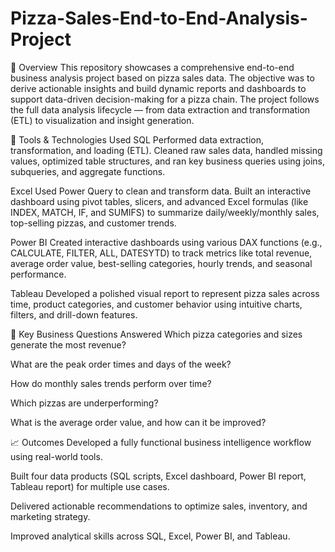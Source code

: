 # Pizza-Sales-End-to-End-Analysis-Project
📌 Overview
This repository showcases a comprehensive end-to-end business analysis project based on pizza sales data. The objective was to derive actionable insights and build dynamic reports and dashboards to support data-driven decision-making for a pizza chain. The project follows the full data analysis lifecycle — from data extraction and transformation (ETL) to visualization and insight generation.

🧰 Tools & Technologies Used
SQL
Performed data extraction, transformation, and loading (ETL). Cleaned raw sales data, handled missing values, optimized table structures, and ran key business queries using joins, subqueries, and aggregate functions.

Excel
Used Power Query to clean and transform data. Built an interactive dashboard using pivot tables, slicers, and advanced Excel formulas (like INDEX, MATCH, IF, and SUMIFS) to summarize daily/weekly/monthly sales, top-selling pizzas, and customer trends.

Power BI
Created interactive dashboards using various DAX functions (e.g., CALCULATE, FILTER, ALL, DATESYTD) to track metrics like total revenue, average order value, best-selling categories, hourly trends, and seasonal performance.

Tableau
Developed a polished visual report to represent pizza sales across time, product categories, and customer behavior using intuitive charts, filters, and drill-down features.

🎯 Key Business Questions Answered
Which pizza categories and sizes generate the most revenue?

What are the peak order times and days of the week?

How do monthly sales trends perform over time?

Which pizzas are underperforming?

What is the average order value, and how can it be improved?

📈 Outcomes
Developed a fully functional business intelligence workflow using real-world tools.

Built four data products (SQL scripts, Excel dashboard, Power BI report, Tableau report) for multiple use cases.

Delivered actionable recommendations to optimize sales, inventory, and marketing strategy.

Improved analytical skills across SQL, Excel, Power BI, and Tableau.
